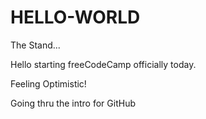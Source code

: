 # HELLO-WORLD
The Stand...

Hello starting freeCodeCamp officially today.

Feeling Optimistic!

Going thru the intro for GitHub
